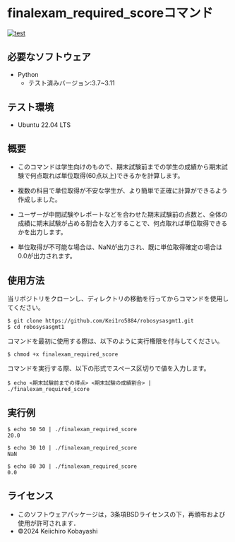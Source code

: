 # finalexam_required_scoreコマンド
[![test](https://github.com/Kei1ro5884/robosysasgmt1/actions/workflows/test.yml/badge.svg)](https://github.com/Kei1ro5884/robosysasgmt1/actions/workflows/test.yml)

## 必要なソフトウェア
- Python
  - テスト済みバージョン:3.7~3.11

## テスト環境
- Ubuntu 22.04 LTS

## 概要

- このコマンドは学生向けのもので、期末試験前までの学生の成績から期末試験で何点取れば単位取得(60点以上)できるかを計算します。

- 複数の科目で単位取得が不安な学生が、より簡単で正確に計算ができるよう作成しました。

- ユーザーが中間試験やレポートなどを合わせた期末試験前の点数と、全体の成績に期末試験が占める割合を入力することで、何点取れば単位取得できるかを出力します。

- 単位取得が不可能な場合は、NaNが出力され、既に単位取得確定の場合は0.0が出力されます。

## 使用方法

当リポジトリをクローンし、ディレクトリの移動を行ってからコマンドを使用してください。
```
$ git clone https://github.com/Kei1ro5884/robosysasgmt1.git
$ cd robosysasgmt1
```

コマンドを最初に使用する際は、以下のように実行権限を付与してください。
```
$ chmod +x finalexam_required_score
```

コマンドを実行する際、以下の形式でスペース区切りで値を入力します。
```
$ echo <期末試験前までの得点> <期末試験の成績割合> | ./finalexam_required_score
```

## 実行例

```
$ echo 50 50 | ./finalexam_required_score
20.0

$ echo 30 10 | ./finalexam_required_score
NaN

$ echo 80 30 | ./finalexam_required_score
0.0
```

## ライセンス
- このソフトウェアパッケージは，3条項BSDライセンスの下，再頒布および使用が許可されます．
- ©2024 Keiichiro Kobayashi
